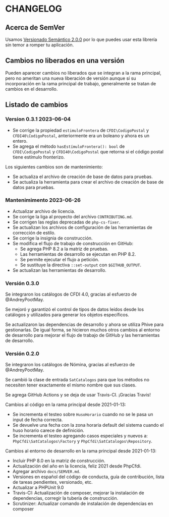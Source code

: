 # CHANGELOG

## Acerca de SemVer

Usamos [Versionado Semántico 2.0.0](SEMVER.md) por lo que puedes usar esta librería sin temor a romper tu aplicación.

## Cambios no liberados en una versión

Pueden aparecer cambios no liberados que se integran a la rama principal, pero no ameritan una nueva liberación de
versión aunque sí su incorporación en la rama principal de trabajo, generalmente se tratan de cambios en el desarrollo.

## Listado de cambios

### Version 0.3.1 2023-06-04

- Se corrige la propiedad `estimuloFrontera` de `CFDI\CodigoPostal` y `CFDI40\CodigoPostal`, 
  anteriormente era un boleano y ahora es un entero.
- Se agrega el método `hasEstímuloFrontera(): bool` de `CFDI\CodigoPostal` y `CFDI40\CodigoPostal` 
  que retorna si el código postal tiene estímulo fronterizo.

Los siguientes cambios son de mantenimiento:

- Se actualiza el archivo de creación de base de datos para pruebas.
- Se actualiza la herramienta para crear el archivo de creación de base de datos para pruebas.

### Mantenimimento 2023-06-26

- Actualizar archivo de licencia.
- Se corrige la liga al proyecto del archivo `CONTRIBUTING.md`.
- Se corrigen las reglas deprecadas de `php-cs-fixer`.
- Se actualizan los archivos de configuración de las herramientas de corrección de estilo.
- Se corrige la insignia de construcción.
- Se modifica el flujo de trabajo de construcción en GitHub:
  - Se agrega PHP 8.2 a la matriz de pruebas.
  - Las herramientas de desarrollo se ejecutan en PHP 8.2.
  - Se permite ejecutar el flujo a petición.
  - Se sustituye la directiva `::set-output` con `$GITHUB_OUTPUT`.
- Se actualizan las herramientas de desarrollo.

### Versión 0.3.0

Se integraron los catálogos de CFDI 4.0, gracias al esfuerzo de @AndreyPootMay.

Se mejoró y garantizó el control de tipos de datos leídos desde los catálogos
y utilizados para generar los objetos específicos.

Se actualizaron las dependencias de desarrollo y ahora se utiliza Phive para gestionarlas.
De igual forma, se hicieron muchos otros cambios al entorno de desarrollo para mejorar
el flujo de trabajo de GitHub y las herramientas de desarrollo.


### Versión 0.2.0

Se integraron los catálogos de Nómina, gracias al esfuerzo de @AndreyPootMay.

Se cambió la clase de entrada `SatCatalogos` para que los métodos no necesiten tener
exactamente el mismo nombre que sus clases.

Se agrega GitHub Actions y se deja de usar Travis-CI. ¡Gracias Travis!

Cambios al código en la rama principal desde 2021-01-13:

- Se incrementa el testeo sobre `HusoHorario` cuando no se le pasa un input de fecha correcta.
- Se devuelve una fecha con la zona horaria default del sistema cuando el huso horario carece de definición.
- Se incrementa el testeo agregando casos especiales y nuevos a:
  `PhpCfdi\SatCatalogos\Factory` y `PhpCfdi\SatCatalogos\Repository`.

Cambios al entorno de desarrollo en la rama principal desde 2021-01-13:

- Incluir PHP 8.0 en la matriz de construcción.
- Actualización del año en la licencia, feliz 2021 desde PhpCfdi.
- Agregar archivo `docs/SEMVER.md`.
- Versiones en español del código de conducta, guía de contribución, lista de tareas pendientes, versionado, etc.  
- Actualizar a PHPUnit 9.0
- Travis-CI: Actualización de composer, mejorar la instalación de dependencias, corregir la tubería de construcción.
- Scrutinizer: Actualizar comando de instalación de dependencias en composer

